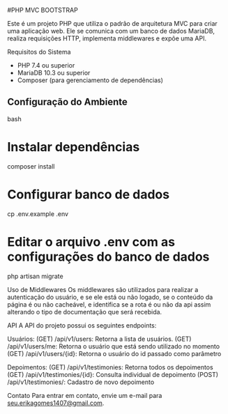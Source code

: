 #PHP MVC BOOTSTRAP

Este é um projeto PHP que utiliza o padrão de arquitetura MVC para criar uma aplicação web. Ele se comunica com um banco de dados MariaDB, realiza requisições HTTP, implementa middlewares e expõe uma API.



 Requisitos do Sistema

- PHP 7.4 ou superior
- MariaDB 10.3 ou superior
- Composer (para gerenciamento de dependências)
## Configuração do Ambiente

bash
# Instalar dependências
composer install

# Configurar banco de dados
cp .env.example .env
# Editar o arquivo .env com as configurações do banco de dados
php artisan migrate

Uso de Middlewares
Os middlewares são utilizados para realizar a autenticação do usuário, e se ele está ou não logado, se o conteúdo da página é ou não cacheável, e identifica se a rota é ou não da api assim alterando o tipo de documentação que será recebida.

API
A API do projeto possui os seguintes endpoints:

Usuários:
(GET) /api/v1/users: Retorna a lista de usuários.
(GET) /api/v1/users/me: Retorna o usuário que está sendo utilizado no momento
(GET) /api/v1/users/{id}:  Retorna o usuário do id passado como parâmetro


Depoimentos:
(GET) /api/v1/testimonies: Retorna todos os depoimentos
(GET) /api/v1/testimonies/{id}: Consulta individual de depoimento
(POST) /api/v1/testimonies/: Cadastro de novo depoimento


Contato
Para entrar em contato, envie um e-mail para seu.erikagomes1407@gmail.com.





